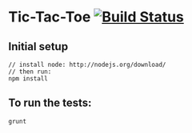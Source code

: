 # Tic-Tac-Toe [![Build Status](https://travis-ci.org/cymen/node-ttt.png?branch=master)](https://travis-ci.org/cymen/node-ttt)

## Initial setup

    // install node: http://nodejs.org/download/
    // then run:
    npm install

## To run the tests:

    grunt
